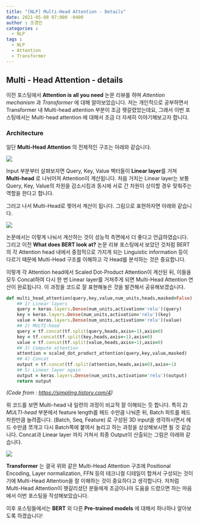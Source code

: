 ```yaml
---
title: "[NLP] Multi-Head Attention - Details"
date: 2021-05-08 07:000 -0400
author : 조경민
categories :
  - NLP
tags :
  - NLP
  - Attention
  - Transformer
---
```


## Multi - Head Attention - details

이전 포스팅에서 **Attention is all you need** 논문 리뷰를 하며 _Attention mechanism_ 과 _Transformer_ 에 대해 알아보았습니다. 저는 개인적으로 공부하면서 Transformer 내 Multi-head attention 부분이 조금 헷갈렸었는데요, 그래서 이번 포스팅에서는 Multi-head attention 에 대해서 조금 더 자세히 이야기해보고자 합니다.



### Architecture

일단 **Multi-Head Attention** 의 전체적인 구조는 아래와 같습니다.

![](https://img1.daumcdn.net/thumb/R1280x0/?scode=mtistory2&fname=https%3A%2F%2Fblog.kakaocdn.net%2Fdn%2FHtm2O%2FbtqAIeYatcy%2FUV5nb97aV8k72EQpxvhuMK%2Fimg.png)

Input 부분부터 살펴보자면 Query, Key, Value 벡터들이 **Linear layer**를 거쳐 **Multi-head** 로 나뉘어져 Attention이 계산됩니다. 처음 거치는 Linear layer는 보통 Query, Key, Value의 차원을 감소시킴과 동시에 서로 간 차원이 상이할 경우 맞춰주는 역할을 한다고 합니다.

그러고 나서 Multi-Head로 찢어서 계산이 됩니다. 그림으로 표현하자면 아래와 같습니다.

![](https://img1.daumcdn.net/thumb/R1280x0/?scode=mtistory2&fname=https%3A%2F%2Fblog.kakaocdn.net%2Fdn%2FsiCMY%2FbtquTirlxFy%2FEYDblic2B8xGnTCjaQFx81%2Fimg.png)

논문에서는 이렇게 나눠서 계산하는 것이 성능적 측면에서 더 좋다고 언급하였습니다. 그리고 이전 **What does BERT look at?** 논문 리뷰 포스팅에서 보았던 것처럼 BERT의 각 Attention head 내에서 중점적으로 가지게 되는 Linguistic information 등이 다르기 때문에 Multi-Head 구조를 이해하고 각 Head를 분석하는 것은 중요합니다.

이렇게 각 Attention head에서 Scaled Dot-Product Attention이 계산된 뒤, 이들을 모두 Concat하여 다시 한 번 Linear layer를 거쳐주게 되면 Multi-Head Attention 연산이 완료됩니다. 이 과정을 코드로 잘 표현해놓은 것을 발견해서 공유해보겠습니다.

```ruby
def multi_head_attention(query,key,value,num_units,heads,masked=False):
    ## 1) Linear layers
    query = keras.layers.Dense(num_units,activation='relu')(query)
    key = keras.layers.Dense(num_units,activation='relu')(key)
    value = keras.layers.Dense(num_units,activation='relu')(value)
    ## 2) MULTI-head
    query = tf.concat(tf.split(query,heads,axis=-1),axis=0)
    key = tf.concat(tf.split(key,heads,axis=-1),axis=0)
    value = tf.concat(tf.split(value,heads,axis=-1),axis=0)
    ## 3) Compute attention
    attention = scaled_dot_product_attention(query,key,value,masked)
    ## 4) Concat
    output = tf.concat(tf.split(attention,heads,axis=0),axis=-1)
    ## 5) Linear layer again
    output = keras.layers.Dense(num_units,activation='relu')(output)
    return output
```

_(Code from : https://simpling.tistory.com/4)_

위 코드를 보면 Multi-head 내 일련의 과정이 비교적 잘 이해되는 듯 합니다. 특히 _2) MULTI-head_ 부분에서 feature length를 헤드 수만큼 나눠준 뒤, Batch 파트를 헤드 차원만큼 늘려줍니다. (Batch, Seq, Feature) 로 구성된 3D input을 생각하시면서 헤드 수만큼 쪼개고 다시 Batch쪽에 붙여서 늘리고 하는 과정을 상상해보시면 될 것 같습니다. Concat과 Linear layer 까지 거쳐서 최종 Output이 산출되는 그림은 아래와 같습니다.

![](https://img1.daumcdn.net/thumb/R1280x0/?scode=mtistory2&fname=https%3A%2F%2Fblog.kakaocdn.net%2Fdn%2FcBEAq8%2FbtquSpSftMw%2FKeLymKr9GDTmRPK6ACKPSk%2Fimg.png)



**Transformer** 는 결국 위와 같은 Multi-Head Attention 구조에 Positional Encoding, Layer normalization, FFN 등의 테크니컬 디테일이 합쳐서 구성되는 것이기에 Multi-Head Attention을 잘 이해하는 것이 중요하다고 생각합니다. 저처럼 Multi-Head Attention이 헷갈리셨던 분들에게 조금이나마 도움을 드렸으면 하는 마음에서 이번 포스팅을 작성해보았습니다.

이후 포스팅들에서는 **BERT** 외 다른 **Pre-trained models** 에 대해서 하나하나 알아보도록 하겠습니다!
